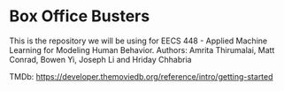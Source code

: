 # Box Office Busters
This is the repository we will be using for EECS 448 - Applied Machine Learning for Modeling Human Behavior.
Authors: Amrita Thirumalai, Matt Conrad, Bowen Yi, Joseph Li and Hriday Chhabria

TMDb: https://developer.themoviedb.org/reference/intro/getting-started

